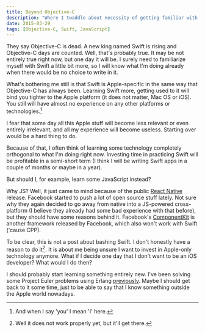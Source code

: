 ```yaml
---
title: Beyond Objective-C
description: "Where I twaddle about necessity of getting familiar with multiple platforms/languages."
date: 2015-03-29
tags: [Objective-C, Swift, JavaScript]
---
```

They say Objective-C is dead. A new king named Swift is rising and Objective-C days are counted. Well, that's probably true. It may be not entirely true right now, but one day it will be. I surely need to familiarize myself with Swift a little bit more, so I will know what I'm doing already when there would be no choice to write in it.

What's bothering me still is that Swift is Apple-specific in the same way that Objective-C has always been. Learning Swift more, getting used to it will bind you tighter to the Apple platform (it does not matter, Mac OS or iOS). You still will have almost no experience on any other platforms or technologies.<!--more-->[^1]

I fear that some day all this Apple stuff will become less relevant or even entirely irrelevant, and all my experience will become useless. Starting over would be a hard thing to do.

Because of that, I often think of learning some technology completely orthogonal to what I'm doing right now. Investing time in practicing Swift will be profitable in a semi-short term (I think I will be writing Swift apps in a couple of months or maybe in a year).

But should I, for example, learn some JavaScript instead?

Why JS? Well, it just came to mind because of the public [React Native](http://facebook.github.io/react-native/) release. Facebook started to push a lot of open source stuff lately. Not sure why they again decided to go away from native into a JS-powered cross-platform (I believe they already had some bad experience with that before), but they should have some reasons behind it. Facebook's [ComponentKit](http://componentkit.org/) is another framework released by Facebook, which also won't work with Swift ('cause CPP).

To be clear, this is not a post about bashing Swift. I don't honestly have a reason to do it[^2]. It is about me being unsure I want to invest in Apple-only technology anymore. What if I decide one day that I don't want to be an iOS developer? What would I do then?

I should probably start learning something entirely new. I've been solving some Project Euler problems using Erlang [previously](https://github.com/wanderwaltz/erlang-project-euler). Maybe I should get back to it some time, just to be able to say that I know something outside the Apple world nowadays.

[^1]: And when I say 'you' I mean 'I' here.
[^2]: Well it does not work properly yet, but it'll get there.
